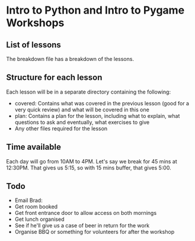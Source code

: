 # Intro to Python and Intro to Pygame Workshops

## List of lessons

The breakdown file has a breakdown of the lessons. 

## Structure for each lesson

Each lesson will be in a separate directory containing the following:

- covered: Contains what was covered in the previous lesson (good for a very quick review) and what will be covered in this one
- plan: Contains a plan for the lesson, including what to explain, what questions to ask and eventually, what exercises to give
- Any other files required for the lesson

## Time available

Each day will go from 10AM to 4PM. Let's say we break for 45 mins at 12:30PM. That gives us 5:15, so with 15 mins buffer, that gives 5:00.

## Todo

- Email Brad:
 - Get room booked
 - Get front entrance door to allow access on both mornings
 - Get lunch organised
 - See if he'll give us a case of beer in return for the work
- Organise BBQ or something for volunteers for after the workshop
